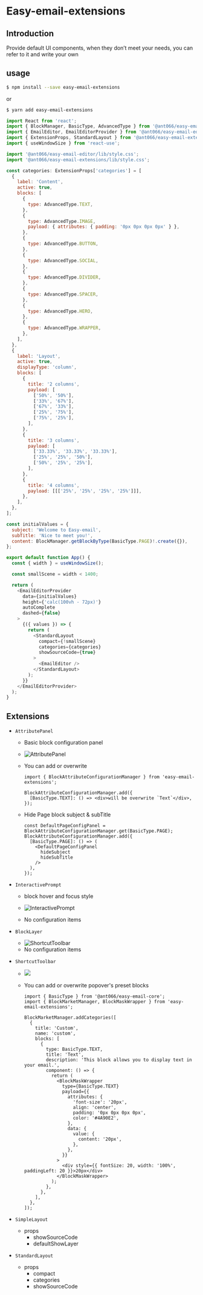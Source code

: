 # Easy-email-extensions

## Introduction

Provide default UI components, when they don’t meet your needs, you can refer to it and write your own

## usage

```sh
$ npm install --save easy-email-extensions
```

or

```sh
$ yarn add easy-email-extensions
```

```js
import React from 'react';
import { BlockManager, BasicType, AdvancedType } from '@ant066/easy-email-core';
import { EmailEditor, EmailEditorProvider } from '@ant066/easy-email-editor';
import { ExtensionProps, StandardLayout } from '@ant066/easy-email-extensions';
import { useWindowSize } from 'react-use';

import '@ant066/easy-email-editor/lib/style.css';
import '@ant066/easy-email-extensions/lib/style.css';

const categories: ExtensionProps['categories'] = [
  {
    label: 'Content',
    active: true,
    blocks: [
      {
        type: AdvancedType.TEXT,
      },
      {
        type: AdvancedType.IMAGE,
        payload: { attributes: { padding: '0px 0px 0px 0px' } },
      },
      {
        type: AdvancedType.BUTTON,
      },
      {
        type: AdvancedType.SOCIAL,
      },
      {
        type: AdvancedType.DIVIDER,
      },
      {
        type: AdvancedType.SPACER,
      },
      {
        type: AdvancedType.HERO,
      },
      {
        type: AdvancedType.WRAPPER,
      },
    ],
  },
  {
    label: 'Layout',
    active: true,
    displayType: 'column',
    blocks: [
      {
        title: '2 columns',
        payload: [
          ['50%', '50%'],
          ['33%', '67%'],
          ['67%', '33%'],
          ['25%', '75%'],
          ['75%', '25%'],
        ],
      },
      {
        title: '3 columns',
        payload: [
          ['33.33%', '33.33%', '33.33%'],
          ['25%', '25%', '50%'],
          ['50%', '25%', '25%'],
        ],
      },
      {
        title: '4 columns',
        payload: [[['25%', '25%', '25%', '25%']]],
      },
    ],
  },
];

const initialValues = {
  subject: 'Welcome to Easy-email',
  subTitle: 'Nice to meet you!',
  content: BlockManager.getBlockByType(BasicType.PAGE)!.create({}),
};

export default function App() {
  const { width } = useWindowSize();

  const smallScene = width < 1400;

  return (
    <EmailEditorProvider
      data={initialValues}
      height={'calc(100vh - 72px)'}
      autoComplete
      dashed={false}
    >
      {({ values }) => {
        return (
          <StandardLayout
            compact={!smallScene}
            categories={categories}
            showSourceCode={true}
          >
            <EmailEditor />
          </StandardLayout>
        );
      }}
    </EmailEditorProvider>
  );
}

```

## Extensions

- `AttributePanel`

  - Basic block configuration panel

  - <img src="https://assets.maocanhua.cn/3e74a61d-ab22-4cf3-afc9-d511b82e08cd-image.png" alt="AttributePanel">

  - You can add or overwrite

    ```tsx
    import { BlockAttributeConfigurationManager } from 'easy-email-extensions';

    BlockAttributeConfigurationManager.add({
      [BasicType.TEXT]: () => <div>will be overwrite `Text`</div>,
    });
    ```

  - Hide Page block subject & subTitle

    ```tsx
    const DefaultPageConfigPanel = BlockAttributeConfigurationManager.get(BasicType.PAGE);
    BlockAttributeConfigurationManager.add({
      [BasicType.PAGE]: () => (
        <DefaultPageConfigPanel
          hideSubject
          hideSubTitle
        />
      ),
    });
    ```

- `InteractivePrompt`

  - block hover and focus style

  - <img src="https://assets.maocanhua.cn/298d72d6-a509-4cd2-85c7-dfb915971620-image.png" alt="InteractivePrompt">

  - No configuration items

- `BlockLayer`

  - <img src="https://assets.maocanhua.cn/de1f5211-350e-43c9-9c99-d97a2f196e04-image.png" alt="ShortcutToolbar">
  - No configuration items

- `ShortcutToolbar`

  - <img src="https://assets.maocanhua.cn/f0e2ccc6-0627-472b-ad78-bc92bdb46ad1-image.png">
  - You can add or overwrite popover's preset blocks

    ```tsx
    import { BasicType } from '@ant066/easy-email-core';
    import { BlockMarketManager, BlockMaskWrapper } from 'easy-email-extensions';

    BlockMarketManager.addCategories([
      {
        title: 'Custom',
        name: 'custom',
        blocks: [
          {
            type: BasicType.TEXT,
            title: 'Text',
            description: 'This block allows you to display text in your email.',
            component: () => {
              return (
                <BlockMaskWrapper
                  type={BasicType.TEXT}
                  payload={{
                    attributes: {
                      'font-size': '20px',
                      align: 'center',
                      padding: '0px 0px 0px 0px',
                      color: '#4A90E2',
                    },
                    data: {
                      value: {
                        content: '20px',
                      },
                    },
                  }}
                >
                  <div style={{ fontSize: 20, width: '100%', paddingLeft: 20 }}>20px</div>
                </BlockMaskWrapper>
              );
            },
          },
        ],
      },
    ]);
    ```

- `SimpleLayout`

  - props
    - showSourceCode
    - defaultShowLayer

- `StandardLayout`

  - props
    - compact
    - categories
    - showSourceCode
